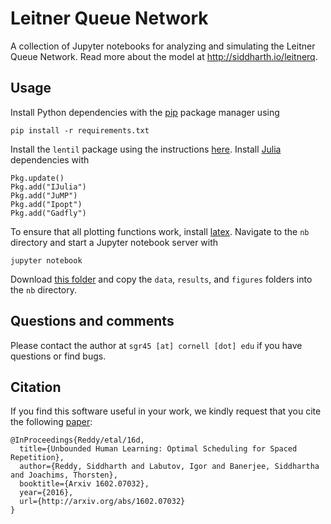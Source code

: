 Leitner Queue Network
=====================

A collection of Jupyter notebooks for analyzing and simulating the Leitner Queue Network.
Read more about the model at http://siddharth.io/leitnerq.

Usage
-----

Install Python dependencies with the [pip](https://pip.pypa.io/en/stable/installing/) package
manager using

```
pip install -r requirements.txt
```

Install the `lentil` package using the instructions [here](https://github.com/rddy/lentil). Install
[Julia](http://julialang.org/downloads/platform.html) dependencies with

```
Pkg.update()
Pkg.add("IJulia")
Pkg.add("JuMP")
Pkg.add("Ipopt")
Pkg.add("Gadfly")
```

To ensure that all plotting functions work, install [latex](https://www.latex-project.org/). Navigate to
the `nb` directory and start a Jupyter notebook server with

```
jupyter notebook
```

Download [this folder](https://www.dropbox.com/sh/epx7hzezh1ok6qe/AABkUeVSJXpmCjyxyag-uaHKa?dl=0)
and copy the `data`, `results`, and `figures` folders into the `nb` directory.

Questions and comments
----------------------

Please contact the author at `sgr45 [at] cornell [dot] edu` if you have questions or find bugs.

Citation
--------
If you find this software useful in your work, we kindly request that you cite the following [paper](http://arxiv.org/abs/1602.07032):

```
@InProceedings{Reddy/etal/16d,
  title={Unbounded Human Learning: Optimal Scheduling for Spaced Repetition},
  author={Reddy, Siddharth and Labutov, Igor and Banerjee, Siddhartha and Joachims, Thorsten},
  booktitle={Arxiv 1602.07032},
  year={2016},
  url={http://arxiv.org/abs/1602.07032}
}
```
